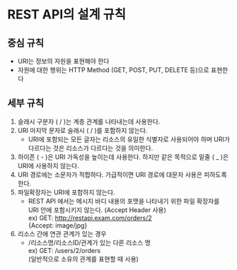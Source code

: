 # REST API의 설계 규칙

## 중심 규칙
- URI는 정보의 자원을 표현해야 한다
- 자원에 대한 행위는 HTTP Method (GET, POST, PUT, DELETE 등)으로 표현한다

## 세부 규칙
1. 슬래시 구분자 ( / )는 계층 관계를 나타내는데 사용한다.
1. URI 마지막 문자로 슬래시 ( / )를 포함하지 않는다.
    - URI에 포함되는 모든 글자는 리소스의 유일한 식별자로 사용되어야 하며 URI가 다르다는 것은 리소스가 다르다는 것을 의미한다.
1. 하이픈 ( - )은 URI 가독성을 높이는데 사용한다. 하지만 같은 목적으로 밑줄 ( _ )은 URI에 사용하지 않는다.
1. URI 경로에는 소문자가 적합하다. 가급적이면 URI 경로에 대문자 사용은 피하도록 한다.
6. 파일확장자는 URI에 포함하지 않는다.
    - REST API 에서는 메시지 바디 내용의 포맷을 나타내기 위한 파일 확장자를 URI 안에 포함시키지 않는다. (Accept Header 사용)  
    ex) GET: http://restapi.exam.com/orders/2  
    {Accept: image/jpg}
7. 리소스 간에 연관 관계가 있는 경우
    - /리소스명/리소스ID/관계가 있는 다른 리소스 명  
    ex) GET: /users/2/orders  
    (일반적으로 소유의 관계를 표현할 때 사용)
